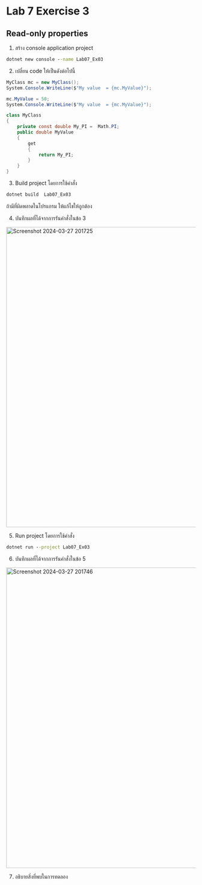 # Lab 7 Exercise 3

## Read-only properties

1. สร้าง console application project

```cmd
dotnet new console --name Lab07_Ex03
```

2. เปลี่ยน code ให้เป็นดังต่อไปนี้

```cs
MyClass mc = new MyClass();
System.Console.WriteLine($"My value  = {mc.MyValue}");

mc.MyValue = 50;
System.Console.WriteLine($"My value  = {mc.MyValue}");

class MyClass
{
    private const double My_PI =  Math.PI;
    public double MyValue
    {
        get
        {
            return My_PI;
        }
    }
}
```

3. Build project โดยการใช้คำสั่ง

```cmd
dotnet build  Lab07_Ex03
```

ถ้ามีที่ผิดพลาดในโปรแกรม ให้แก้ไขให้ถูกต้อง

4. บันทึกผลที่ได้จากการรันคำสั่งในข้อ 3
<img width="795" alt="Screenshot 2024-03-27 201725" src="https://github.com/SuphawadiP/03376836-OOP-2566-Lab-07/assets/144196049/26eee14c-4131-4071-8a52-a335b5634ac8">

5. Run project โดยการใช้คำสั่ง

```cmd
dotnet run --project Lab07_Ex03
```

6. บันทึกผลที่ได้จากการรันคำสั่งในข้อ 5
<img width="796" alt="Screenshot 2024-03-27 201746" src="https://github.com/SuphawadiP/03376836-OOP-2566-Lab-07/assets/144196049/be339be1-2d72-4f4c-b925-7048c4e51cd1">

7. อธิบายสิ่งที่พบในการทดลอง
